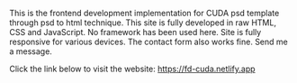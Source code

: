 This is the frontend development implementation for CUDA psd template through psd to html technique. This site is fully developed in raw HTML, CSS and JavaScript. No framework has been used here. Site is fully responsive for various devices. The contact form also works fine. Send me a message. 

Click the link below to visit the website:
https://fd-cuda.netlify.app
